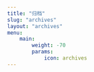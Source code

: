 ```yaml
---
title: "归档"
slug: "archives"
layout: "archives"
menu:
    main:
        weight: -70
        params: 
            icon: archives
---
```

